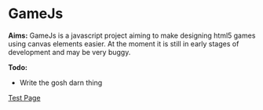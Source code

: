 # GameJs

**Aims:** GameJs is a javascript project aiming to make designing html5 games using canvas elements easier. At the moment it is still in early stages of development and may be very buggy.

**Todo:**
* Write the gosh darn thing


[Test Page](http://rawgit.com/TheOnly-Tom/gamejs/master/test.html)
